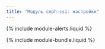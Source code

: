 ```yaml
---
title: "Модуль ceph-csi: настройки"
---
```


{% include module-alerts.liquid %}

{% include module-bundle.liquid %}
